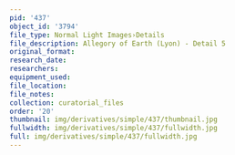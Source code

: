 ```yaml
---
pid: '437'
object_id: '3794'
file_type: Normal Light Images›Details
file_description: Allegory of Earth (Lyon) - Detail 5
original_format:
research_date:
researchers:
equipment_used:
file_location:
file_notes:
collection: curatorial_files
order: '20'
thumbnail: img/derivatives/simple/437/thumbnail.jpg
fullwidth: img/derivatives/simple/437/fullwidth.jpg
full: img/derivatives/simple/437/fullwidth.jpg
---
```

